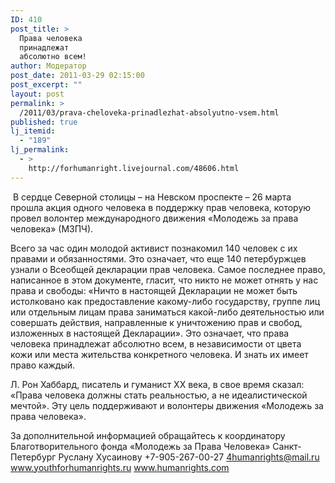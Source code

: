 ```yaml
---
ID: 410
post_title: >
  Права человека
  принадлежат
  абсолютно всем!
author: Модератор
post_date: 2011-03-29 02:15:00
post_excerpt: ""
layout: post
permalink: >
  /2011/03/prava-cheloveka-prinadlezhat-absolyutno-vsem.html
published: true
lj_itemid:
  - "189"
lj_permalink:
  - >
    http://forhumanright.livejournal.com/48606.html
---
```

&nbsp;В сердце Северной столицы &ndash; на Невском проспекте &ndash; 26 марта прошла акция одного человека в поддержку прав человека, которую провел волонтер международного движения &laquo;Молодежь за права человека&raquo; (МЗПЧ).

Всего за час один молодой активист познакомил 140 человек с их правами и обязанностями. Это означает, что еще 140 петербуржцев узнали о Всеобщей декларации прав человека. Самое последнее право, написанное в этом документе, гласит, что никто не может отнять у нас права и свободы: &laquo;Ничто в настоящей Декларации не может быть истолковано как предоставление какому-либо государству, группе лиц или отдельным лицам права заниматься какой-либо деятельностью или совершать действия, направленные к уничтожению прав и свобод, изложенных в настоящей Декларации&raquo;. Это означает, что права человека принадлежат абсолютно всем, в независимости от цвета кожи или места жительства конкретного человека. И знать их имеет право каждый.

Л. Рон Хаббард, писатель и гуманист ХХ века, в свое время сказал: &laquo;Права человека должны стать реальностью, а не идеалистической мечтой&raquo;. Эту цель поддерживают и волонтеры движения &laquo;Молодежь за права человека&raquo;.

За дополнительной информацией обращайтесь к координатору
Благотворительного фонда &laquo;Молодежь за Права Человека&raquo; Санкт-Петербург
Руслану Хусаинову
+7-905-267-00-27
4humanrights@mail.ru
www.youthforhumanrights.ru
www.humanrights.com